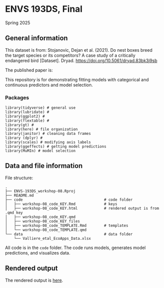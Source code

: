 # ENVS 193DS, Final

Spring 2025

## General information

This dataset is from: Stojanovic, Dejan et al. (2021). Do nest boxes breed the target species or its competitors? A case study of a critically endangered bird [Dataset]. Dryad. <https://doi.org/10.5061/dryad.83bk3j9sb>

The published paper is: 

This repository is for demonstrating fitting models with categorical and continuous predictors and model selection.

### Packages

```         
library(tidyverse) # general use
library(lubridate) # 
library(ggplot2) # 
library(flextable) # 
library(gt) # 
library(here) # file organization
library(janitor) # cleaning data frames
library (dplyr) # 
library(scales) # modifying axis labels
library(ggeffects) # getting model predictions
library(MuMIn) # model selection
```

## Data and file information

File structure:

```         
.
├── ENVS-193DS_workshop-08.Rproj
├── README.md
├── code                                     # code folder
│   ├── workshop-08_code_KEY.Rmd             # keys
│   ├── workshop-08_code_KEY.html            # rendered output is from .qmd key
│   ├── workshop-08_code_KEY.qmd
│   ├── workshop-08_code_KEY_files
│   ├── workshop-08_code_TEMPLATE.Rmd        # templates
│   └── workshop-08_code_TEMPLATE.qmd
└── data                                     # data folder
    └── Valliere_etal_EcoApps_Data.xlsx
```

All code is in the `code` folder. The code runs models, generates model predictions, and visualizes data.

## Rendered output

The rendered output is [here](https://samantha-ross2303.github.io/ENVS-193DS_spring-2025_final/code/ENVS-193DS_spring-2025_final.html).
